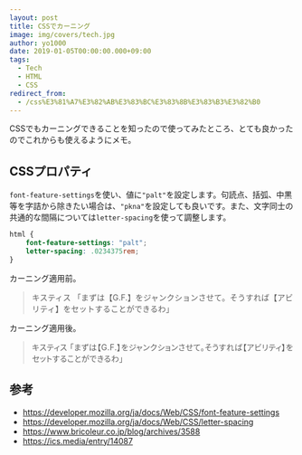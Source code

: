 ```yaml
---
layout: post
title: CSSでカーニング
image: img/covers/tech.jpg
author: yo1000
date: 2019-01-05T00:00:00.000+09:00
tags:
  - Tech
  - HTML
  - CSS
redirect_from:
  - /css%E3%81%A7%E3%82%AB%E3%83%BC%E3%83%8B%E3%83%B3%E3%82%B0
---
```


CSSでもカーニングできることを知ったので使ってみたところ、とても良かったのでこれからも使えるようにメモ。

## CSSプロパティ
`font-feature-settings`を使い、値に`"palt"`を設定します。句読点、括弧、中黒等を字詰から除きたい場合は、`"pkna"`を設定しても良いです。また、文字同士の共通的な間隔については`letter-spacing`を使って調整します。

```css
html {
    font-feature-settings: "palt";
    letter-spacing: .0234375rem;
}
```

カーニング適用前。
<blockquote>
<p style='font-feature-settings:normal;letter-spacing:normal;'>キスティス
「まずは【G.F.】をジャンクションさせて。そうすれば【アビリティ】をセットすることができるわ」</p>
</blockquote>

カーニング適用後。
<blockquote>
<p style='font-feature-settings:"palt";letter-spacing:.0234375rem;'>キスティス
「まずは【G.F.】をジャンクションさせて。そうすれば【アビリティ】をセットすることができるわ」</p>
</blockquote>

## 参考
- https://developer.mozilla.org/ja/docs/Web/CSS/font-feature-settings
- https://developer.mozilla.org/ja/docs/Web/CSS/letter-spacing
- https://www.bricoleur.co.jp/blog/archives/3588
- https://ics.media/entry/14087
